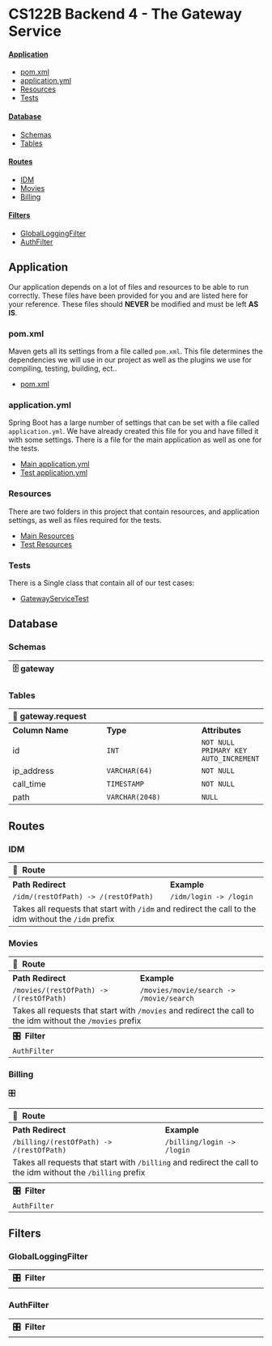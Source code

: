 # CS122B Backend 4 - The Gateway Service

#### [Application](#application)

- [pom.xml](#pomxml)
- [application.yml](#applicationyml)
- [Resources](#resources)
- [Tests](#tests)

#### [Database](#database)

- [Schemas](#schemas)
- [Tables](#tables)

#### [Routes](#routes)

- [IDM](#idm)
- [Movies](#movies)
- [Billing](#billing)

#### [Filters](#filters)

- [GlobalLoggingFilter](#globalloggingfilter)
- [AuthFilter](#authfilter)

## Application

Our application depends on a lot of files and resources to be able to run correctly. These files
have been provided for you and are listed here for your reference. These files should **NEVER** be
modified and must be left **AS IS**.

### pom.xml

Maven gets all its settings from a file called `pom.xml`. This file determines the dependencies we
will use in our project as well as the plugins we use for compiling, testing, building, ect..

- [pom.xml](pom.xml)

### application.yml

Spring Boot has a large number of settings that can be set with a file called `application.yml`. We
have already created this file for you and have filled it with some settings. There is a file for
the main application as well as one for the tests.

- [Main application.yml](/src/main/resources/application.yml)
- [Test application.yml](/src/test/resources/application.yml)

### Resources

There are two folders in this project that contain resources, and application settings, as well as
files required for the tests.

- [Main Resources](/src/main/resources)
- [Test Resources](/src/test/resources)

### Tests

There is a Single class that contain all of our test cases:

- [GatewayServiceTest](/src/test/java/com/github/klefstad_teaching/cs122b/gateway/GatewayServiceTest.java)

## Database

### Schemas

<table>
  <thead>
    <tr>
      <th align="left" width="1100">🗄 gateway</th>
    </tr>
  </thead>
</table>

### Tables

<table>
  <tbody>
    <tr>
      <th colspan="3" align="left" width="1100">💾 gateway.request</th>
    </tr>
    <tr></tr>
    <tr>
      <th align="left" width="175">Column Name</th>
      <th align="left" width="175">Type</th>
      <th align="left">Attributes</th>
    </tr>
    <tr>
      <td>id</td>
      <td><code>INT</code></td>
      <td><code>NOT NULL</code> <code>PRIMARY KEY</code> <code>AUTO_INCREMENT</code></td>
    </tr>
    <tr></tr>
    <tr>
      <td>ip_address</td>
      <td><code>VARCHAR(64)</code></td>
      <td><code>NOT NULL</code></td>
    </tr>
    <tr></tr>
    <tr>
      <td>call_time</td>
      <td><code>TIMESTAMP</code></td>
      <td><code>NOT NULL</code></td>
    </tr>
    <tr></tr>
    <tr>
      <td>path</td>
      <td><code>VARCHAR(2048)</code></td>
      <td><code>NULL</code></td>
    </tr>
  </tbody>
</table>

## Routes

### IDM

<table>
  <tbody >
    <tr>
      <th colspan="2" align="left" width="1100">🧳&nbsp;&nbsp;Route</th>
    </tr>
    <tr></tr>
    <tr>
      <th align="left">Path Redirect </th>
      <th align="left">Example</th>
    </tr>
    <tr>
      <td align="left"><code>/idm/(restOfPath) -> /(restOfPath)</code></td>
      <td align="left"><code>/idm/login -> /login</code></td>
    <tr></tr>
    <tr>
      <td colspan="2" align="left">Takes all requests that start with <code>/idm</code> and redirect the call to the idm without the <code>/idm</code> prefix</td>
    </tr>
  </tbody>
</table>

### Movies

<table>
  <tbody >
    <tr>
      <th colspan="2" align="left" width="1100">🧳&nbsp;&nbsp;Route</th>
    </tr>
    <tr></tr>
    <tr>
      <th align="left">Path Redirect </th>
      <th align="left">Example</th>
    </tr>
    <tr>
      <td align="left"><code>/movies/(restOfPath) -> /(restOfPath)</code></td>
      <td align="left"><code>/movies/movie/search -> /movie/search</code></td>
    <tr></tr>
    <tr>
      <td colspan="2" align="left">Takes all requests that start with <code>/movies</code> and redirect the call to the idm without the <code>/movies</code> prefix</td>
    </tr>
    <tr>
      <th colspan="2" align="left" width="1100">🎛️&nbsp;&nbsp;Filter</th>
    </tr>
    <tr>
        <td colspan="2" ><code>AuthFilter</code></td>
    </tr>
  </tbody>
</table>

### Billing

<table>🎛️
  <tbody >
    <tr>
      <th colspan="2" align="left" width="1100">🧳&nbsp;&nbsp;Route</th>
    </tr>
    <tr></tr>
    <tr>
      <th align="left">Path Redirect </th>
      <th align="left">Example</th>
    </tr>
    <tr>
      <td align="left"><code>/billing/(restOfPath) -> /(restOfPath)</code></td>
      <td align="left"><code>/billing/login -> /login</code></td>
    <tr></tr>
    <tr>
      <td colspan="2" align="left">Takes all requests that start with <code>/billing</code> and redirect the call to the idm without the <code>/billing</code> prefix</td>
    </tr>
    <tr><td colspan="2" ></td></tr>
    <tr></tr> 
    <tr>
      <th colspan="2" align="left" width="1100">🎛️&nbsp;&nbsp;Filter</th>
    </tr>
    <tr>
        <td colspan="2" ><code>AuthFilter</code></td>
    </tr>
  </tbody>
</table>

## Filters

### GlobalLoggingFilter

<table>
  <tbody>
    <tr>
      <th  align="left" width="1100">🎛️&nbsp;&nbsp;Filter</th>
    </tr>
  </tbody>
</table>

### AuthFilter

<table>
  <tbody>
    <tr>
      <th  align="left" width="1100">🎛️&nbsp;&nbsp;Filter</th>
    </tr>
  </tbody>
</table>

